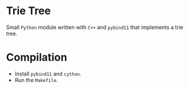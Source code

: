 # Trie Tree

Small `Python` module written with `C++` and `pybind11` that implements a trie tree.

# Compilation

- Install `pybind11` and `cython`.
- Run the `Makefile`.

